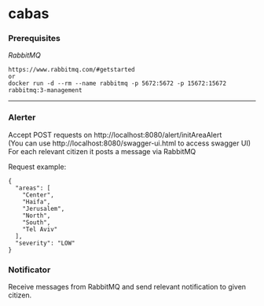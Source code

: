 # cabas
 
### Prerequisites

_RabbitMQ_
```
https://www.rabbitmq.com/#getstarted
or
docker run -d --rm --name rabbitmq -p 5672:5672 -p 15672:15672 rabbitmq:3-management
```

---

### Alerter
Accept POST requests on http://localhost:8080/alert/initAreaAlert  
(You can use http://localhost:8080/swagger-ui.html to access swagger UI)  
For each relevant citizen it posts a message via RabbitMQ

Request example:
```
{
  "areas": [
    "Center",
    "Haifa",
    "Jerusalem",
    "North",
    "South",
    "Tel Aviv"
  ],
  "severity": "LOW"
}
```

### Notificator
Receive messages from RabbitMQ and send relevant notification to given citizen.
